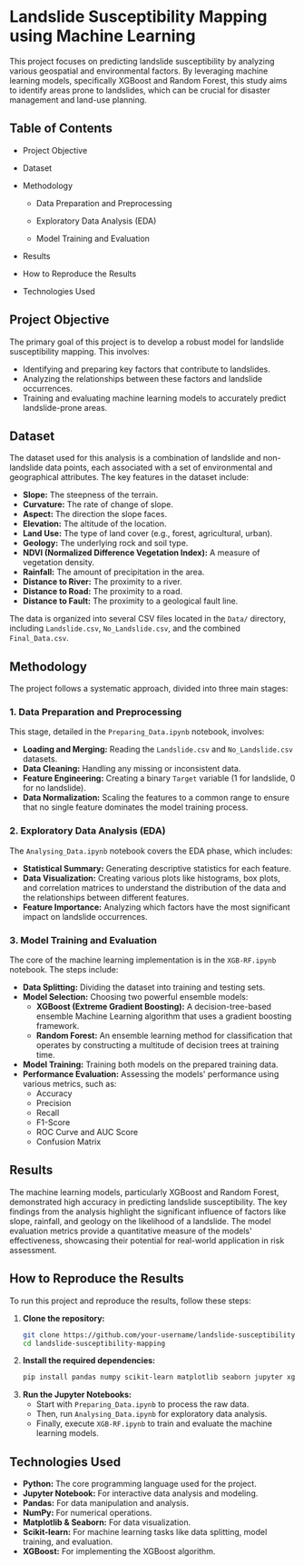 # Landslide Susceptibility Mapping using Machine Learning

This project focuses on predicting landslide susceptibility by analyzing various geospatial and environmental factors. By leveraging machine learning models, specifically XGBoost and Random Forest, this study aims to identify areas prone to landslides, which can be crucial for disaster management and land-use planning.

## Table of Contents

- Project Objective

- Dataset

- Methodology

    - Data Preparation and Preprocessing

    - Exploratory Data Analysis (EDA)

    - Model Training and Evaluation

- Results

- How to Reproduce the Results

- Technologies Used

## Project Objective

The primary goal of this project is to develop a robust model for landslide susceptibility mapping. This involves:

  - Identifying and preparing key factors that contribute to landslides.
  - Analyzing the relationships between these factors and landslide occurrences.
  - Training and evaluating machine learning models to accurately predict landslide-prone areas.

## Dataset

The dataset used for this analysis is a combination of landslide and non-landslide data points, each associated with a set of environmental and geographical attributes. The key features in the dataset include:

  - **Slope:** The steepness of the terrain.
  - **Curvature:** The rate of change of slope.
  - **Aspect:** The direction the slope faces.
  - **Elevation:** The altitude of the location.
  - **Land Use:** The type of land cover (e.g., forest, agricultural, urban).
  - **Geology:** The underlying rock and soil type.
  - **NDVI (Normalized Difference Vegetation Index):** A measure of vegetation density.
  - **Rainfall:** The amount of precipitation in the area.
  - **Distance to River:** The proximity to a river.
  - **Distance to Road:** The proximity to a road.
  - **Distance to Fault:** The proximity to a geological fault line.

The data is organized into several CSV files located in the `Data/` directory, including `Landslide.csv`, `No_Landslide.csv`, and the combined `Final_Data.csv`.

## Methodology

The project follows a systematic approach, divided into three main stages:

### 1\. Data Preparation and Preprocessing

This stage, detailed in the `Preparing_Data.ipynb` notebook, involves:

  - **Loading and Merging:** Reading the `Landslide.csv` and `No_Landslide.csv` datasets.
  - **Data Cleaning:** Handling any missing or inconsistent data.
  - **Feature Engineering:** Creating a binary `Target` variable (1 for landslide, 0 for no landslide).
  - **Data Normalization:** Scaling the features to a common range to ensure that no single feature dominates the model training process.

### 2\. Exploratory Data Analysis (EDA)

The `Analysing_Data.ipynb` notebook covers the EDA phase, which includes:

  - **Statistical Summary:** Generating descriptive statistics for each feature.
  - **Data Visualization:** Creating various plots like histograms, box plots, and correlation matrices to understand the distribution of the data and the relationships between different features.
  - **Feature Importance:** Analyzing which factors have the most significant impact on landslide occurrences.

### 3\. Model Training and Evaluation

The core of the machine learning implementation is in the `XGB-RF.ipynb` notebook. The steps include:

  - **Data Splitting:** Dividing the dataset into training and testing sets.
  - **Model Selection:** Choosing two powerful ensemble models:
      - **XGBoost (Extreme Gradient Boosting):** A decision-tree-based ensemble Machine Learning algorithm that uses a gradient boosting framework.
      - **Random Forest:** An ensemble learning method for classification that operates by constructing a multitude of decision trees at training time.
  - **Model Training:** Training both models on the prepared training data.
  - **Performance Evaluation:** Assessing the models' performance using various metrics, such as:
      - Accuracy
      - Precision
      - Recall
      - F1-Score
      - ROC Curve and AUC Score
      - Confusion Matrix

## Results

The machine learning models, particularly XGBoost and Random Forest, demonstrated high accuracy in predicting landslide susceptibility. The key findings from the analysis highlight the significant influence of factors like slope, rainfall, and geology on the likelihood of a landslide. The model evaluation metrics provide a quantitative measure of the models' effectiveness, showcasing their potential for real-world application in risk assessment.

## How to Reproduce the Results

To run this project and reproduce the results, follow these steps:

1.  **Clone the repository:**
    ```sh
    git clone https://github.com/your-username/landslide-susceptibility-mapping.git
    cd landslide-susceptibility-mapping
    ```
2.  **Install the required dependencies:**
    ```sh
    pip install pandas numpy scikit-learn matplotlib seaborn jupyter xgboost
    ```
3.  **Run the Jupyter Notebooks:**
      - Start with `Preparing_Data.ipynb` to process the raw data.
      - Then, run `Analysing_Data.ipynb` for exploratory data analysis.
      - Finally, execute `XGB-RF.ipynb` to train and evaluate the machine learning models.

## Technologies Used

  - **Python:** The core programming language used for the project.
  - **Jupyter Notebook:** For interactive data analysis and modeling.
  - **Pandas:** For data manipulation and analysis.
  - **NumPy:** For numerical operations.
  - **Matplotlib & Seaborn:** For data visualization.
  - **Scikit-learn:** For machine learning tasks like data splitting, model training, and evaluation.
  - **XGBoost:** For implementing the XGBoost algorithm.